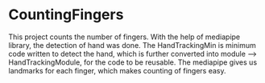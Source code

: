 # CountingFingers


This project counts the number of fingers. With the help of mediapipe library, the detection of hand was done. The HandTrackingMin is minimum code written to detect the hand, which is further converted into module --> HandTrackingModule, for the code to be reusable.
The mediapipe gives us landmarks for each finger, which makes counting of fingers easy.

